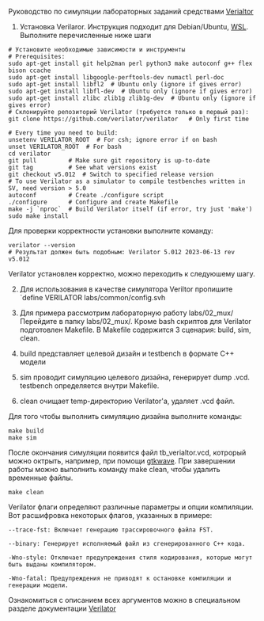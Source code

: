
Руководство по симуляции лабораторных заданий средствами [Verialtor](https://www.veripool.org/verilator/)

1. Установка Verilaror. Инструкция подходит для Debian/Ubuntu, [WSL](https://learn.microsoft.com/en-us/windows/wsl/install). Выполните перечисленные ниже шаги

```
# Установите необходимые зависимости и инструменты
# Prerequisites:
sudo apt-get install git help2man perl python3 make autoconf g++ flex bison ccache
sudo apt-get install libgoogle-perftools-dev numactl perl-doc
sudo apt-get install libfl2  # Ubuntu only (ignore if gives error)
sudo apt-get install libfl-dev  # Ubuntu only (ignore if gives error)
sudo apt-get install zlibc zlib1g zlib1g-dev  # Ubuntu only (ignore if gives error)
# Cклонируйте репозиторий Verilator (требуется только в первый раз):
git clone https://github.com/verilator/verilator   # Only first time

# Every time you need to build:
unsetenv VERILATOR_ROOT  # For csh; ignore error if on bash
unset VERILATOR_ROOT  # For bash
cd verilator
git pull         # Make sure git repository is up-to-date
git tag          # See what versions exist
git checkout v5.012  # Switch to specified release version
# To use Verilator as a simulator to compile testbenches written in SV, need version > 5.0
autoconf         # Create ./configure script
./configure      # Configure and create Makefile
make -j `nproc`  # Build Verilator itself (if error, try just 'make')
sudo make install
```

Для проверки корректности установки выполните команду:
```
verilator --version
# Результат должен быть подобным: Verilator 5.012 2023-06-13 rev v5.012
```
Verilator установлен корректно, можно переходить к следуюшему шагу.


2. Для использования в качестве симулятора Veriltor пропишите `define VERILATOR labs/common/config.svh

3. Для примера рассмотрим лабораторную работу labs/02_mux/
Перейдите в папку labs/02_mux/. Кроме bash скриптов для Verilator подготовлен Makefile.
В Makefile содержится 3 сценария: build, sim, clean.
1. build представляет целевой дизайн и testbench в формате C++ модели
2. sim проводит симуляцию целевого дизайна, генерирует dump .vcd. testbench определяется внутри Makefile.
3. clean очищает temp-директорию Verilator'a, удаляет .vcd файл. 

Для того чтобы выполнить симуляцию дизайна выполните команды:
```
make build
make sim
```
После окончания симуляции появится файл tb_verialtor.vcd, котрорый можно октрыть, например, при помощи [gtkwave](https://gtkwave.sourceforge.net/).
При завершении работы можно выполнить команду make clean, чтобы удалить временные файлы.
```
make clean
```

Verilator флаги определяют различные параметры и опции компиляции. Вот расшифровка некоторых флагов, указанных в примере:

    --trace-fst: Включает генерацию трассировочного файла FST.

    --binary: Генерирует исполняемый файл из сгенерированного C++ кода.

    -Wno-style: Отключает предупреждения стиля кодирования, которые могут быть выданы компилятором.

    -Wno-fatal: Предупреждения не приводят к остановке компиляции и генерации модели.

Ознакомиться с описанием всех аргументов можно в специальном разделе документации [Verilator](https://veripool.org/guide/latest/exe_verilator.html)
